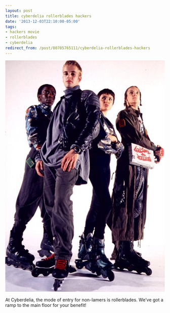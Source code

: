 ```yaml
---
layout: post
title: cyberdelia rollerblades hackers
date: '2013-12-03T22:10:00-05:00'
tags:
- hackers movie
- rollerblades
- cyberdelia
redirect_from: /post/80785765111/cyberdelia-rollerblades-hackers
---
```

 ![](/images/tumblr_n31x7gXwy81tqzrm7o1_640.jpg)  

At Cyberdelia, the mode of entry for non-lamers is rollerblades. We’ve got a ramp to the main floor for your benefit!
